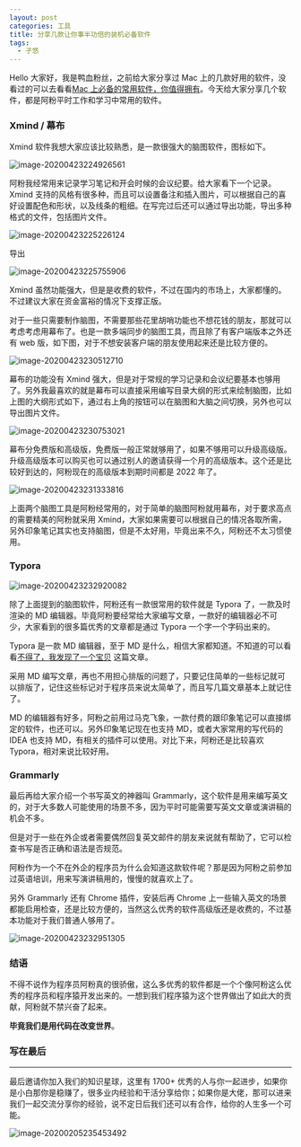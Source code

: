 ```yaml
---
layout: post
categories: 工具
title: 分享几款让你事半功倍的装机必备软件
tags:
  - 子悠
---
```


Hello 大家好，我是鸭血粉丝，之前给大家分享过 Mac 上的几款好用的软件，没看过的可以去看看[Mac 上必备的常用软件，你值得拥有](https://mp.weixin.qq.com/s?__biz=MzU3NzczMTAzMg==&mid=2247486670&idx=2&sn=0c2983a06c33ccd982ffd20698af07c5&chksm=fd016c79ca76e56f6082c0cbc23adda15146a46b19e7e2435df0b271da0d09c18668665d7c82&token=1743950268&lang=zh_CN#rd)。今天给大家分享几个软件，都是阿粉平时工作和学习中常用的软件。

<!--more-->

### Xmind / 幕布

Xmind 软件我想大家应该比较熟悉，是一款很强大的脑图软件，图标如下。

![image-20200423224926561](http://www.justdojava.com/assets/images/2019/java/image_ziyou/xmind1.png)

阿粉我经常用来记录学习笔记和开会时候的会议纪要。给大家看下一个记录。Xmind 支持的风格有很多种，而且可以设置备注和插入图片，可以根据自己的喜好设置配色和形状，以及线条的粗细。在写完过后还可以通过导出功能，导出多种格式的文件，包括图片文件。

![image-20200423225226124](http://www.justdojava.com/assets/images/2019/java/image_ziyou/xmind2.png)

导出

![image-20200423225755906](http://www.justdojava.com/assets/images/2019/java/image_ziyou/xmind3.png)

Xmind 虽然功能强大，但是是收费的软件，不过在国内的市场上，大家都懂的。不过建议大家在资金富裕的情况下支撑正版。

对于一些只需要制作脑图，不需要那些花里胡哨功能也不想花钱的朋友，那就可以考虑考虑用幕布了。也是一款多端同步的脑图工具，而且除了有客户端版本之外还有 web 版，如下图，对于不想安装客户端的朋友使用起来还是比较方便的。

![image-20200423230512710](http://www.justdojava.com/assets/images/2019/java/image_ziyou/xmind4.png)



幕布的功能没有 Xmind 强大，但是对于常规的学习记录和会议纪要基本也够用了。另外我最喜欢的就是幕布可以直接采用编写目录大纲的形式来绘制脑图，比如上图的大纲形式如下，通过右上角的按钮可以在脑图和大脑之间切换，另外也可以导出图片文件。

![image-20200423230753021](http://www.justdojava.com/assets/images/2019/java/image_ziyou/xmind5.png)

幕布分免费版和高级版，免费版一般正常就够用了，如果不够用可以升级高级版。升级高级版本可以购买也可以通过别人的邀请获得一个月的高级版本。这个还是比较好到达的，阿粉现在的高级版本到期时间都是 2022 年了。

![image-20200423231333816](http://www.justdojava.com/assets/images/2019/java/image_ziyou/xmind6.png)

上面两个脑图工具是阿粉经常用的，对于简单的脑图阿粉就用幕布，对于要求高点的需要精美的阿粉就采用 Xmind，大家如果需要可以根据自己的情况各取所需，另外印象笔记其实也支持脑图，但是不太好用，毕竟出来不久，阿粉还不太习惯使用。

### Typora

![image-20200423232920082](http://www.justdojava.com/assets/images/2019/java/image_ziyou/xmind7.png)

除了上面提到的脑图软件，阿粉还有一款很常用的软件就是 Typora 了，一款及时渲染的 MD 编辑器。毕竟阿粉要经常给大家编写文章，一款好的编辑器必不可少，大家看到的很多篇优秀的文章都是通过 Typora 一个字一个字码出来的。

Typora 是一款 MD 编辑器，至于 MD 是什么，相信大家都知道。不知道的可以看看[不得了，我发现了一个宝贝](https://mp.weixin.qq.com/s?__biz=MzU3NzczMTAzMg==&mid=2247487392&idx=1&sn=11a0b637890100e16d4025328ae6ce1e&chksm=fd016f17ca76e6019d9f100b7faa62192dfd41f67a28aa7937d5393f6bbd83c71331ba77884b&token=1743950268&lang=zh_CN#rd) 这篇文章。

采用 MD 编写文章，再也不用担心排版的问题了，只要记住简单的一些标记就可以排版了，记住这些标记对于程序员来说太简单了，而且写几篇文章基本上就记住了。

MD 的编辑器有好多，阿粉之前用过马克飞象，一款付费的跟印象笔记可以直接绑定的软件，也还可以。另外印象笔记现在也支持 MD，或者大家常用的写代码的 IDEA 也支持 MD，有相关的插件可以使用。对比下来，阿粉还是比较喜欢 Typora，相对来说比较好用。

### Grammarly

最后再给大家介绍一个书写英文的神器叫 Grammarly，这个软件是用来编写英文的，对于大多数人可能使用的场景不多，因为平时可能需要写英文文章或演讲稿的机会不多。

但是对于一些在外企或者需要偶然回复英文邮件的朋友来说就有帮助了，它可以检查书写是否正确和语法是否规范。

阿粉作为一个不在外企的程序员为什么会知道这款软件呢？那是因为阿粉之前参加过英语培训，用来写演讲稿用的，慢慢的就喜欢上了。

另外 Grammarly 还有 Chrome 插件，安装后再 Chrome 上一些输入英文的场景都能启用检查，还是比较方便的，当然这么优秀的软件高级版还是收费的，不过基本功能对于我们普通人够用了。

![image-20200423232951305](http://www.justdojava.com/assets/images/2019/java/image_ziyou/xmind8.png)

### 结语

不得不说作为程序员阿粉真的很骄傲，这么多优秀的软件都是一个个像阿粉这么优秀的程序员和程序猿开发出来的。一想到我们程序猿为这个世界做出了如此大的贡献，阿粉就不禁兴奋了起来。

**毕竟我们是用代码在改变世界**。

### 写在最后

---

最后邀请你加入我们的知识星球，这里有 1700+ 优秀的人与你一起进步，如果你是小白那你是稳赚了，很多业内经验和干活分享给你；如果你是大佬，那可以进来我们一起交流分享你的经验，说不定日后我们还可以有合作，给你的人生多一个可能。

![image-20200205235453492](http://www.justdojava.com/assets/images/2019/java/image_ziyou/子悠-知识星球.png)

